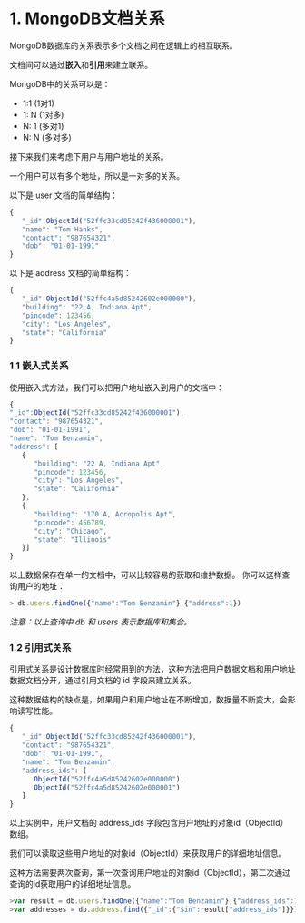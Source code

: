 # 1. MongoDB文档关系

MongoDB数据库的关系表示多个文档之间在逻辑上的相互联系。

文档间可以通过**嵌入**和**引用**来建立联系。

MongoDB中的关系可以是：

- 1:1 (1对1)
- 1: N (1对多)
- N: 1 (多对1)
- N: N (多对多)

接下来我们来考虑下用户与用户地址的关系。

一个用户可以有多个地址，所以是一对多的关系。

以下是 user 文档的简单结构：
```javascript
{
   "_id":ObjectId("52ffc33cd85242f436000001"),
   "name": "Tom Hanks",
   "contact": "987654321",
   "dob": "01-01-1991"
}
```
以下是 address 文档的简单结构：
```javascript
{
   "_id":ObjectId("52ffc4a5d85242602e000000"),
   "building": "22 A, Indiana Apt",
   "pincode": 123456,
   "city": "Los Angeles",
   "state": "California"
}
```
### 1.1 嵌入式关系
使用嵌入式方法，我们可以把用户地址嵌入到用户的文档中：
```javascript
{
"_id":ObjectId("52ffc33cd85242f436000001"),
"contact": "987654321",
"dob": "01-01-1991",
"name": "Tom Benzamin",
"address": [
   {
      "building": "22 A, Indiana Apt",
      "pincode": 123456,
      "city": "Los Angeles",
      "state": "California"
   },
   {
      "building": "170 A, Acropolis Apt",
      "pincode": 456789,
      "city": "Chicago",
      "state": "Illinois"
   }]
}
```

以上数据保存在单一的文档中，可以比较容易的获取和维护数据。 你可以这样查询用户的地址：

```javascript
> db.users.findOne({"name":"Tom Benzamin"},{"address":1})
```
*注意：以上查询中 db 和 users 表示数据库和集合。*

### 1.2 引用式关系
引用式关系是设计数据库时经常用到的方法，这种方法把用户数据文档和用户地址数据文档分开，通过引用文档的 id 字段来建立关系。

这种数据结构的缺点是，如果用户和用户地址在不断增加，数据量不断变大，会影响读写性能。
```javascript
{
   "_id":ObjectId("52ffc33cd85242f436000001"),
   "contact": "987654321",
   "dob": "01-01-1991",
   "name": "Tom Benzamin",
   "address_ids": [
      ObjectId("52ffc4a5d85242602e000000"),
      ObjectId("52ffc4a5d85242602e000001")
   ]
}
```
以上实例中，用户文档的 address_ids 字段包含用户地址的对象id（ObjectId）数组。

我们可以读取这些用户地址的对象id（ObjectId）来获取用户的详细地址信息。

这种方法需要两次查询，第一次查询用户地址的对象id（ObjectId），第二次通过查询的id获取用户的详细地址信息。
```javascript
>var result = db.users.findOne({"name":"Tom Benzamin"},{"address_ids":1})
>var addresses = db.address.find({"_id":{"$in":result["address_ids"]}})
```
